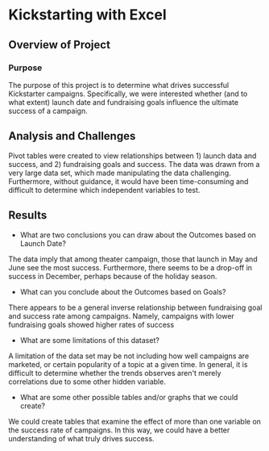 # Kickstarting with Excel

## Overview of Project

### Purpose

The purpose of this project is to determine what drives successful Kickstarter campaigns. Specifically, we were interested whether (and to what extent) launch date and fundraising goals influence the ultimate success of a campaign.

## Analysis and Challenges

Pivot tables were created to view relationships between 1) launch data and success, and 2) fundraising goals and success. The data was drawn from a very large data set, which made manipulating the data challenging. Furthermore, without guidance, it would have been time-consuming and difficult to determine which independent variables to test.

## Results

- What are two conclusions you can draw about the Outcomes based on Launch Date?

The data imply that among theater campaign, those that launch in May and June see the most success. Furthermore, there seems to be a drop-off in success in December, perhaps because of the holiday season.

- What can you conclude about the Outcomes based on Goals?

There appears to be a general inverse relationship between fundraising goal and success rate among campaigns. Namely, campaigns with lower fundraising goals showed higher rates of success

- What are some limitations of this dataset?

A limitation of the data set may be not including how well campaigns are marketed, or certain popularity of a topic at a given time. In general, it is difficult to determine whether the trends observes aren't merely correlations due to some other hidden variable.

- What are some other possible tables and/or graphs that we could create?

We could create tables that examine the effect of more than one variable on the success rate of campaigns. In this way, we could have a better understanding of what truly drives success.
